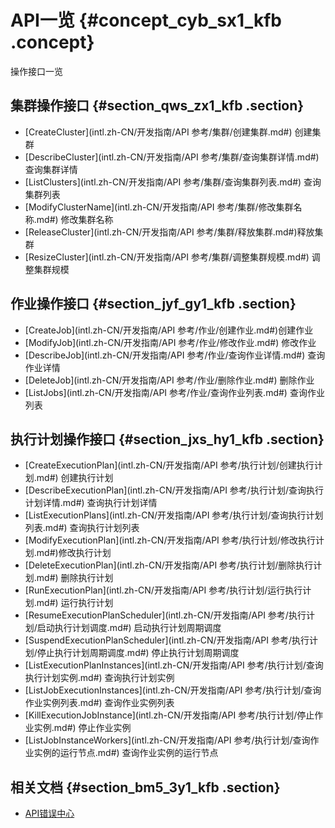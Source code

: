 # API一览 {#concept_cyb_sx1_kfb .concept}

操作接口一览

## 集群操作接口 {#section_qws_zx1_kfb .section}

-   [CreateCluster](intl.zh-CN/开发指南/API 参考/集群/创建集群.md#) 创建集群
-   [DescribeCluster](intl.zh-CN/开发指南/API 参考/集群/查询集群详情.md#) 查询集群详情
-   [ListClusters](intl.zh-CN/开发指南/API 参考/集群/查询集群列表.md#) 查询集群列表
-   [ModifyClusterName](intl.zh-CN/开发指南/API 参考/集群/修改集群名称.md#) 修改集群名称
-   [ReleaseCluster](intl.zh-CN/开发指南/API 参考/集群/释放集群.md#)释放集群
-   [ResizeCluster](intl.zh-CN/开发指南/API 参考/集群/调整集群规模.md#) 调整集群规模

## 作业操作接口 {#section_jyf_gy1_kfb .section}

-   [CreateJob](intl.zh-CN/开发指南/API 参考/作业/创建作业.md#)创建作业
-   [ModifyJob](intl.zh-CN/开发指南/API 参考/作业/修改作业.md#) 修改作业
-   [DescribeJob](intl.zh-CN/开发指南/API 参考/作业/查询作业详情.md#) 查询作业详情
-   [DeleteJob](intl.zh-CN/开发指南/API 参考/作业/删除作业.md#) 删除作业
-   [ListJobs](intl.zh-CN/开发指南/API 参考/作业/查询作业列表.md#) 查询作业列表

## 执行计划操作接口 {#section_jxs_hy1_kfb .section}

-   [CreateExecutionPlan](intl.zh-CN/开发指南/API 参考/执行计划/创建执行计划.md#) 创建执行计划
-   [DescribeExecutionPlan](intl.zh-CN/开发指南/API 参考/执行计划/查询执行计划详情.md#) 查询执行计划详情
-   [ListExecutionPlans](intl.zh-CN/开发指南/API 参考/执行计划/查询执行计划列表.md#) 查询执行计划列表
-   [ModifyExecutionPlan](intl.zh-CN/开发指南/API 参考/执行计划/修改执行计划.md#)修改执行计划
-   [DeleteExecutionPlan](intl.zh-CN/开发指南/API 参考/执行计划/删除执行计划.md#) 删除执行计划
-   [RunExecutionPlan](intl.zh-CN/开发指南/API 参考/执行计划/运行执行计划.md#) 运行执行计划
-   [ResumeExecutionPlanScheduler](intl.zh-CN/开发指南/API 参考/执行计划/启动执行计划调度.md#) 启动执行计划周期调度
-   [SuspendExecutionPlanScheduler](intl.zh-CN/开发指南/API 参考/执行计划/停止执行计划周期调度.md#) 停止执行计划周期调度
-   [ListExecutionPlanInstances](intl.zh-CN/开发指南/API 参考/执行计划/查询执行计划实例.md#) 查询执行计划实例
-   [ListJobExecutionInstances](intl.zh-CN/开发指南/API 参考/执行计划/查询作业实例列表.md#) 查询作业实例列表
-   [KillExecutionJobInstance](intl.zh-CN/开发指南/API 参考/执行计划/停止作业实例.md#) 停止作业实例
-   [ListJobInstanceWorkers](intl.zh-CN/开发指南/API 参考/执行计划/查询作业实例的运行节点.md#) 查询作业实例的运行节点

## 相关文档 {#section_bm5_3y1_kfb .section}

-   [API错误中心](https://error-center.alibabacloud.com)

